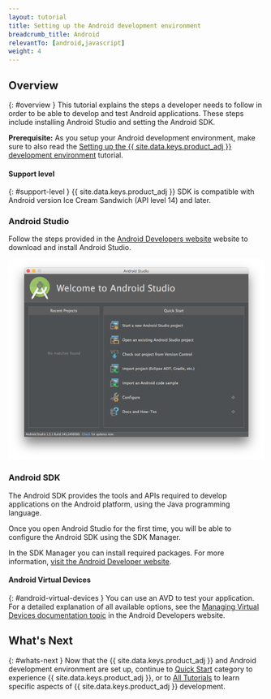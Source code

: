 ```yaml
---
layout: tutorial
title: Setting up the Android development environment
breadcrumb_title: Android
relevantTo: [android,javascript]
weight: 4
---
```

<!-- NLS_CHARSET=UTF-8 -->
## Overview
{: #overview }
This tutorial explains the steps a developer needs to follow in order to be able to develop and test Android applications. These steps include installing Android Studio and setting the Android SDK.

**Prerequisite:** As you setup your Android development environment, make sure to also read the [Setting up the {{ site.data.keys.product_adj }} development environment](../mobilefirst/) tutorial.

#### Support level
{: #support-level }
{{ site.data.keys.product_adj }} SDK is compatible with Android version Ice Cream Sandwich (API level 14) and later.

### Android Studio
Follow the steps provided in the [Android Developers website](http://developer.android.com/develop/index.html) website to download and install Android Studio.

![Configure the Android SDK](android-studio.png)

### Android SDK
The Android SDK provides the tools and APIs required to develop applications on the Android platform, using the Java programming language.

Once you open Android Studio for the first time, you will be able to configure the Android SDK using the SDK Manager.

In the SDK Manager you can install required packages. For more information, [visit the Android Developer website](http://developer.android.com/sdk/index.html).

#### Android Virtual Devices
{: #android-virtual-devices }
You can use an AVD to test your application. For a detailed explanation of all available options, see the [Managing Virtual Devices documentation topic](http://developer.android.com/tools/devices/index.html) in the Android Developers website.

## What's Next
{: #whats-next }
Now that the {{ site.data.keys.product_adj }} and Android development environment are set up, continue to [Quick Start](../../../quick-start/android/) category to experience {{ site.data.keys.product_adj }}, or to [All Tutorials](../../../all-tutorials) to learn specific aspects of {{ site.data.keys.product_adj }} development.
